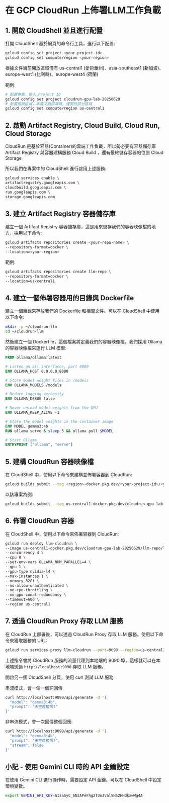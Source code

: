 # 在 GCP CloudRun 上佈署LLM工作負載

## 1. 開啟 CloudShell 並且進行配置

打開 CloudShell 基於網頁的命令行工具，進行以下配置:

```bash
gcloud config set project <your-project-id>
gcloud config set compute/region <your-region>
```

根據文件目前開放區域僅有
us-central1 (愛荷華州)、asia-southeast1 (新加坡)、europe-west1 (比利時)、europe-west4 (荷蘭)

範例:

```bash
# 配置專案，輸入 Project ID
gcloud config set project cloudrun-gpu-lab-20250629
# 配置預設區域，本篇文獻撰寫時，僅開放部分區域
gcloud config set compute/region us-central1
```

## 2. 啟動 Artifact Registry, Cloud Build, Cloud Run, Cloud Storage

CloudRun 是基於容器(Container)的雲端工作負載，所以勢必要有容器儲存庫 Artifact Registry 與容器建構服務 Cloud Build ，還有最終儲存容器的位置 Cloud Storage

所以我們在專案中的 CloudShell 進行啟用上述服務:

```bash
gcloud services enable \
artifactregistry.googleapis.com \
cloudbuild.googleapis.com \
run.googleapis.com \
storage.googleapis.com
```

## 3. 建立 Artifact Registry 容器儲存庫

建立一個 Artifact Registry 容器儲存庫，這是用來儲存我們的容器映像檔的地方，採用以下命令:

```bash
gcloud artifacts repositories create <your-repo-name> \
--repository-format=docker \
--location=<your-region>
```

範例:

```bash
gcloud artifacts repositories create llm-repo \
--repository-format=docker \
--location=us-central1
```

## 4. 建立一個佈署容器用的目錄與 Dockerfile

建立一個目錄來存放我們的 Dockerfile 和相關文件。可以在 CloudShell 中使用以下命令:

```bash
mkdir -p ~/cloudrun-llm
cd ~/cloudrun-llm
```

然後建立一個 Dockerfile，這個檔案將定義我們的容器映像檔。我們採用 Ollama 的容器映像檔來運行 LLM 模型:

```dockerfile
FROM ollama/ollama:latest

# Listen on all interfaces, port 8080
ENV OLLAMA_HOST 0.0.0.0:8080

# Store model weight files in /models
ENV OLLAMA_MODELS /models

# Reduce logging verbosity
ENV OLLAMA_DEBUG false

# Never unload model weights from the GPU
ENV OLLAMA_KEEP_ALIVE -1

# Store the model weights in the container image
ENV MODEL gemma3:4b
RUN ollama serve & sleep 5 && ollama pull $MODEL

# Start Ollama
ENTRYPOINT ["ollama", "serve"]
```

## 5. 建構 CloudRun 容器映像檔

在 CloudShell 中，使用以下命令來建構並佈署容器到 CloudRun:

```bash
gcloud builds submit --tag <region>-docker.pkg.dev/<your-project-id>/<your-repo-name>/llm-container
```

以該專案為例:

```bash
gcloud builds submit --tag us-central1-docker.pkg.dev/cloudrun-gpu-lab-20250629/llm-repo/llm-container --machine-type=e2-highcpu-32
```

## 6. 佈署 CloudRun 容器

在 CloudShell 中，使用以下命令來佈署容器到 CloudRun:

```bash
gcloud run deploy llm-cloudrun \
--image us-central1-docker.pkg.dev/cloudrun-gpu-lab-20250629/llm-repo/llm-container \
--concurrency 4 \
--cpu 8 \
--set-env-vars OLLAMA_NUM_PARALLEL=4 \
--gpu 1 \
--gpu-type nvidia-l4 \
--max-instances 1 \
--memory 32Gi \
--no-allow-unauthenticated \
--no-cpu-throttling \
--no-gpu-zonal-redundancy \
--timeout=600 \
--region us-central1
```

## 7. 透過 CloudRun Proxy 存取 LLM 服務

在 CloudRun 上部署後，可以透過 CloudRun Proxy 存取 LLM 服務。使用以下命令來獲取服務的 URL:

```bash
gcloud run services proxy llm-cloudrun --port=9090 --region=us-central1
```

上述指令會將 CloudRun 服務的流量代理到本地端的 9090 埠，這樣就可以在本地端透過 `http://localhost:9090` 存取 LLM 服務。

開啟另一個 CloudShell 分頁，使用 curl 測試 LLM 服務

串流模式，會一個一個詞回傳

```bash
curl http://localhost:9090/api/generate -d '{
  "model": "gemma3:4b",
  "prompt": "天空還藍嗎?"
}'
```

非串流模式，會一次回傳整個回應:

```bash
curl http://localhost:9090/api/generate -d '{
  "model": "gemma3:4b",
  "prompt": "天空還藍嗎?",
  "stream": false
}'
```

## 小記 - 使用 Gemini CLI 時的 API 金鑰設定

在使用 Gemini CLI 進行操作時，需要設定 API 金鑰。可以在 CloudShell 中設定環境變數。

```bash
export GEMINI_API_KEY=AIzaSyC_6NzAPeFhg2t3oJValSH52HHdkxwMg4A
```
